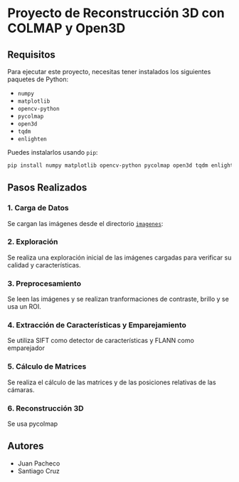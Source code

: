 # Proyecto de Reconstrucción 3D con COLMAP y Open3D

## Requisitos

Para ejecutar este proyecto, necesitas tener instalados los siguientes paquetes de Python:

- `numpy`
- `matplotlib`
- `opencv-python`
- `pycolmap`
- `open3d`
- `tqdm`
- `enlighten`

Puedes instalarlos usando `pip`:

```sh
pip install numpy matplotlib opencv-python pycolmap open3d tqdm enlighten
```

## Pasos Realizados

### 1. Carga de Datos

Se cargan las imágenes desde el directorio [`imagenes`](imagenes):


### 2. Exploración

Se realiza una exploración inicial de las imágenes cargadas para verificar su calidad y características.

### 3. Preprocesamiento

Se leen las imágenes y se realizan tranformaciones de contraste, brillo y se usa un ROI.


### 4. Extracción de Características y Emparejamiento

Se utiliza SIFT como detector de características y FLANN como emparejador

### 5. Cálculo de Matrices

Se realiza el cálculo de las matrices y de las posiciones relativas de las cámaras.

### 6. Reconstrucción 3D

Se usa pycolmap


## Autores

- Juan Pacheco
- Santiago Cruz